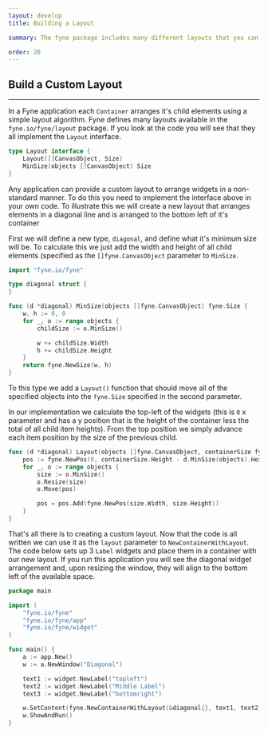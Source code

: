 ```yaml
---
layout: develop
title: Building a Layout

summary: The fyne package includes many different layouts that you can use to organise widgets in your application. In this page we learned how to define a custom layout to arrange the contents of a container in a bespoke manner.

order: 20
---
```


## Build a Custom Layout
---

In a Fyne application each `Container` arranges it's child elements using a simple layout algorithm.
Fyne defines many layouts available in the `fyne.io/fyne/layout` package.
If you look at the code you will see that they all implement the `Layout` interface.

```go
type Layout interface {
	Layout([]CanvasObject, Size)
	MinSize(objects []CanvasObject) Size
}
```

Any application can provide a custom layout to arrange widgets in a non-standard manner. To do this you need to implement the interface above in your own code.
To illustrate this we will create a new layout that arranges elements in a diagonal line and is arranged to the bottom left of it's container

First we will define a new type, `diagonal`, and define what it's minimum size will be. To calculate this we just add the width and height of all child elements (specified as the `[]fyne.CanvasObject` parameter to `MinSize`.

```go
import "fyne.io/fyne"

type diagonal struct {
}

func (d *diagonal) MinSize(objects []fyne.CanvasObject) fyne.Size {
	w, h := 0, 0
	for _, o := range objects {
		childSize := o.MinSize()

		w += childSize.Width
		h += childSize.Height
	}
	return fyne.NewSize(w, h)
}
```

To this type we add a `Layout()` function that should move all of the specified objects into the `fyne.Size` specified in the second parameter.

In our implementation we calculate the top-left of the widgets (this is `0` x parameter and has a y position that is the height of the container less the total of all child item heights).
From the top position we simply advance each item position by the size of the previous child.

```go
func (d *diagonal) Layout(objects []fyne.CanvasObject, containerSize fyne.Size) {
	pos := fyne.NewPos(0, containerSize.Height - d.MinSize(objects).Height)
	for _, o := range objects {
		size := o.MinSize()
		o.Resize(size)
		o.Move(pos)

		pos = pos.Add(fyne.NewPos(size.Width, size.Height))
	}
}
```

That's all there is to creating a custom layout.
Now that the code is all written we can use it as the `layout` parameter to `NewContainerWithLayout`.
The code below sets up 3 `Label` widgets and place them in a container with our new layout.
If you run this application you will see the diagonal widget arrangement and, upon resizing the window, they will align to the bottom left of the available space.

```go
package main

import (
	"fyne.io/fyne"
	"fyne.io/fyne/app"
	"fyne.io/fyne/widget"
)

func main() {
	a := app.New()
	w := a.NewWindow("Diagonal")

	text1 := widget.NewLabel("topleft")
	text2 := widget.NewLabel("Middle Label")
	text3 := widget.NewLabel("bottomright")

	w.SetContent(fyne.NewContainerWithLayout(&diagonal{}, text1, text2, text3))
	w.ShowAndRun()
}
```
